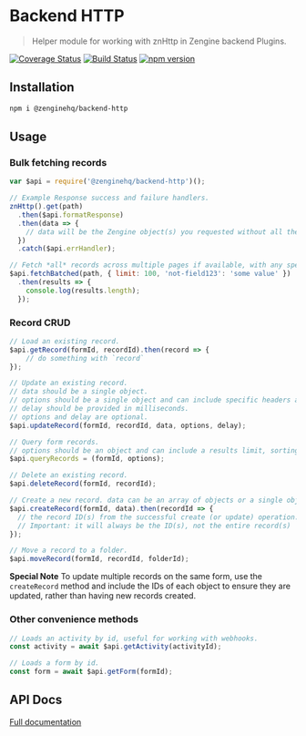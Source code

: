 # Backend HTTP

> Helper module for working with znHttp in Zengine backend Plugins.

[![Coverage Status](https://coveralls.io/repos/github/ZengineHQ/zn-backend-http/badge.svg?branch=master)](https://coveralls.io/github/ZengineHQ/zn-backend-http?branch=master)   [![Build Status](https://circleci.com/gh/ZengineHQ/zn-backend-http/tree/master.svg?style=shield)](https://circleci.com/gh/ZengineHQ/zn-backend-http/tree/master) [![npm version](https://badge.fury.io/js/%40zenginehq%2Fbackend-http.svg)](https://badge.fury.io/js/%40zenginehq%2Fbackend-http)

## Installation

```bash
npm i @zenginehq/backend-http
```

## Usage


### Bulk fetching records

```js
var $api = require('@zenginehq/backend-http')();

// Example Response success and failure handlers.
znHttp().get(path)
  .then($api.formatResponse)
  .then(data => {
    // data will be the Zengine object(s) you requested without all the metadata distractions
  })
  .catch($api.errHandler);

// Fetch *all* records across multiple pages if available, with any special parameters included in the second arg.
$api.fetchBatched(path, { limit: 100, 'not-field123': 'some value' })
  .then(results => {
    console.log(results.length);
  });
```

### Record CRUD

```js
// Load an existing record.
$api.getRecord(formId, recordId).then(record => {
	// do something with `record`
});

// Update an existing record.
// data should be a single object.
// options should be a single object and can include specific headers and a specific amount of retry attempts.
// delay should be provided in milliseconds.
// options and delay are optional.
$api.updateRecord(formId, recordId, data, options, delay);

// Query form records.
// options should be an object and can include a results limit, sorting options, and a Zengine filter.
$api.queryRecords = (formId, options);

// Delete an existing record.
$api.deleteRecord(formId, recordId);

// Create a new record. data can be an array of objects or a single object
$api.createRecord(formId, data).then(recordId => {
  // the record ID(s) from the successful create (or update) operation.
  // Important: it will always be the ID(s), not the entire record(s)
});

// Move a record to a folder.
$api.moveRecord(formId, recordId, folderId);

```

**Special Note**
To update multiple records on the same form, use the `createRecord` method and include the IDs of each object to ensure they are updated, rather than having new records created.

### Other convenience methods

```js
// Loads an activity by id, useful for working with webhooks.
const activity = await $api.getActivity(activityId);

// Loads a form by id.
const form = await $api.getForm(formId);
```

## API Docs

[Full documentation](https://zenginehq.github.io/zn-backend-http)
